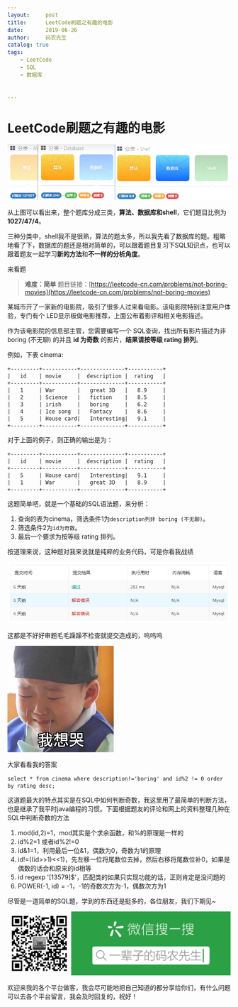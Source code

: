 ```yaml
---
layout:     post           
title:      LeetCode刷题之有趣的电影  
date:       2019-06-26
author:     码农先生
catalog: true
tags:
    - LeetCode
    - SQL
    - 数据库


---
```


# LeetCode刷题之有趣的电影  

![image.png](https://github.com/MiracleTaoTao/miracletaotao.github.io/blob/master/_posts/2019-06-26-LeetCode%E5%88%B7%E9%A2%98%E4%B9%8B%E6%9C%89%E8%B6%A3%E7%9A%84%E7%94%B5%E5%BD%B1/%E5%88%86%E7%B1%BB.png?raw=true)

从上图可以看出来，整个题库分成三类，**算法、数据库和shell**，它们题目比例为**1027/47/4**。

三种分类中，shell我不是很熟，算法的题太多，所以我先看了数据库的题。粗略地看了下，数据库的题还是相对简单的，可以跟着题目复习下SQL知识点，也可以跟着题友一起学习**新的方法**和**不一样的分析角度**。

来看题

>**难度：简单**
>题目链接：[https://leetcode-cn.com/problems/not-boring-movies](https://leetcode-cn.com/problems/not-boring-movies)

某城市开了一家新的电影院，吸引了很多人过来看电影。该电影院特别注意用户体验，专门有个 LED显示板做电影推荐，上面公布着影评和相关电影描述。

作为该电影院的信息部主管，您需要编写一个 SQL查询，找出所有影片描述为非 boring (不无聊) 的并且 **id 为奇数** 的影片，**结果请按等级 rating 排列**。



例如，下表 cinema:

```mysql
+---------+-----------+--------------+-----------+
|   id    | movie     |  description |  rating   |
+---------+-----------+--------------+-----------+
|   1     | War       |   great 3D   |   8.9     |
|   2     | Science   |   fiction    |   8.5     |
|   3     | irish     |   boring     |   6.2     |
|   4     | Ice song  |   Fantacy    |   8.6     |
|   5     | House card|   Interesting|   9.1     |
+---------+-----------+--------------+-----------+
```

对于上面的例子，则正确的输出是为：

```mysql
+---------+-----------+--------------+-----------+
|   id    | movie     |  description |  rating   |
+---------+-----------+--------------+-----------+
|   5     | House card|   Interesting|   9.1     |
|   1     | War       |   great 3D   |   8.9     |
+---------+-----------+--------------+-----------+
```

这题简单吧，就是一个基础的SQL语法题，来分析：
1. 查询的表为cinema，筛选条件1为`description列非 boring (不无聊)`。
2. 筛选条件2为`id为奇数`。
3. 最后一个要求为按等级 rating 排列。

按道理来说，这种题对我来说就是纯粹的业务代码，可是你看我战绩

![战绩](https://github.com/MiracleTaoTao/miracletaotao.github.io/blob/master/_posts/2019-06-26-LeetCode%E5%88%B7%E9%A2%98%E4%B9%8B%E6%9C%89%E8%B6%A3%E7%9A%84%E7%94%B5%E5%BD%B1/%E6%8F%90%E4%BA%A4%E7%BB%93%E6%9E%9C.png?raw=true)

这都是不好好审题毛毛躁躁不检查就提交造成的，呜呜呜

![想哭](https://github.com/MiracleTaoTao/miracletaotao.github.io/blob/master/_posts/2019-06-26-LeetCode%E5%88%B7%E9%A2%98%E4%B9%8B%E6%9C%89%E8%B6%A3%E7%9A%84%E7%94%B5%E5%BD%B1/%E6%83%B3%E5%93%AD.png?raw=true)

大家看看我的答案

```mysql
select * from cinema where description!='boring' and id%2 != 0 order by rating desc;
```

这道题最大的特点其实是在SQL中如何判断奇数，我这里用了最简单的判断方法，也是继承了我平时java编程的习惯。下面根据题友的评论和网上的资料整理几种在SQL中判断奇数的方法
1. mod(id,2)=1，mod其实是个求余函数，和%的原理是一样的
2. id%2=1 或者id%2!=0
3. id&1=1，利用最后一位&1，偶数为0，奇数为1的原理
4. id!=((id>>1)<<1)，先左移一位将尾数位去掉，然后右移将尾数位补0，如果是偶数的话会和原来的id相等
5. id regexp '[13579]$'，匹配类的如果只实现功能的话，正则肯定是没问题的
6. POWER(-1, id) = -1，-1的奇数次方为-1，偶数次方为1

尽管是一道简单的SQL题，学到的东西还是挺多的，各位朋友，我们下期见~



![我的微信公众号](https://github.com/MiracleTaoTao/miracletaotao.github.io/blob/master/_posts/image/my-QR-code2.jpg?raw=true)



欢迎来我的各个平台做客，我会尽可能地把自己知道的都分享给你们，有什么问题可以去各个平台留言，我会及时回复的，祝好！

